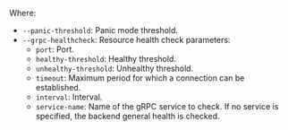 Where:
* `--panic-threshold`: Panic mode threshold.
* `--grpc-healthcheck`: Resource health check parameters:
  * `port`: Port.
  * `healthy-threshold`: Healthy threshold.
  * `unhealthy-threshold`: Unhealthy threshold.
  * `timeout`: Maximum period for which a connection can be established.
  * `interval`: Interval.
  * `service-name`: Name of the gRPC service to check. If no service is specified, the backend general health is checked.